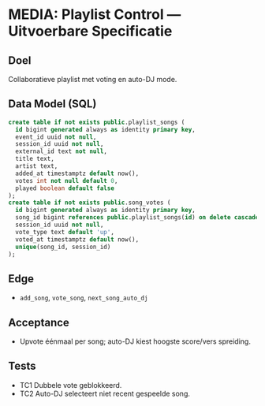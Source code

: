 # MEDIA: Playlist Control — Uitvoerbare Specificatie

## Doel
Collaboratieve playlist met voting en auto-DJ mode.

## Data Model (SQL)
```sql
create table if not exists public.playlist_songs (
  id bigint generated always as identity primary key,
  event_id uuid not null,
  session_id uuid not null,
  external_id text not null,
  title text,
  artist text,
  added_at timestamptz default now(),
  votes int not null default 0,
  played boolean default false
);
create table if not exists public.song_votes (
  id bigint generated always as identity primary key,
  song_id bigint references public.playlist_songs(id) on delete cascade,
  session_id uuid not null,
  vote_type text default 'up',
  voted_at timestamptz default now(),
  unique(song_id, session_id)
);
```

## Edge
- `add_song`, `vote_song`, `next_song_auto_dj`

## Acceptance
- Upvote éénmaal per song; auto-DJ kiest hoogste score/vers spreiding.

## Tests
- TC1 Dubbele vote geblokkeerd.
- TC2 Auto-DJ selecteert niet recent gespeelde song.
